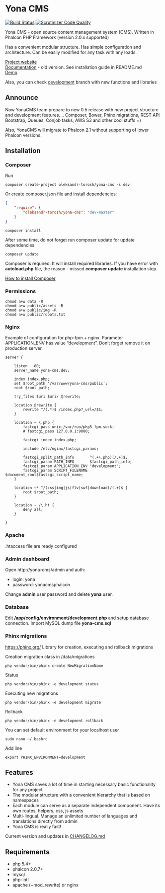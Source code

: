 # Yona CMS

[![Build Status](https://scrutinizer-ci.com/g/oleksandr-torosh/yona-cms/badges/build.png?b=master)](https://scrutinizer-ci.com/g/oleksandr-torosh/yona-cms/build-status/master)
[![Scrutinizer Code Quality](https://scrutinizer-ci.com/g/oleksandr-torosh/yona-cms/badges/quality-score.png?b=master)](https://scrutinizer-ci.com/g/oleksandr-torosh/yona-cms/?branch=master)

Yona CMS - open source content management system (CMS). Written in Phalcon PHP Framework (version 2.0.x supported)

Has a convenient modular structure. Has simple configuration and architecture. Can be easily modified for any task with any loads.

[Project website](http://yonacms.com/)  
[Documentation](http://doc.yonacms.com/en/) - old version. See installation guide in README.md  
[Demo](http://demo.yonacms.com/)  

Also, you can check [development](https://github.com/oleksandr-torosh/yona-cms/tree/dev) branch with new functions and libraries

## Announce

Now YonaCMS team prepare to new 0.5 release with new project structure and development features.
.. Composer, Bower, Phinx migrations, REST API Bootstrap, Queues, Conjob tasks, AWS S3 and other cool stuffs =)

Also, YonaCMS will migrate to Phalcon 2.1 without supporting of lower Phalcon versions.

## Installation

### Composer

Run
```
composer create-project oleksandr-torosh/yona-cms -s dev
```

Or create composer.json file and install dependencies:
```json
{  
    "require": {  
        "oleksandr-torosh/yona-cms": "dev-master"  
    }  
}
```
```
composer install
```

After some time, do not forget run composer update for update dependencies:
```
composer update
```

Composer is required. It will install required libraries.
If you have error with **autoload.php** file, the reason - missed **composer update** installation step.

[How to install Composer](https://getcomposer.org/doc/00-intro.md#installation-linux-unix-osx)

### Permissions

```
chmod a+w data -R
chmod a+w public/assets -R
chmod a+w public/img -R
chmod a+w public/robots.txt
```

### Nginx

Example of configuration for php-fpm + nginx. Parameter APPLICATION_ENV has value “development”. Don’t forget remove it on production server.

```
server {

    listen   80;
    server_name yona-cms.dev;

    index index.php;
    set $root_path '/var/www/yona-cms/public';
    root $root_path;

    try_files $uri $uri/ @rewrite;

    location @rewrite {
        rewrite ^/(.*)$ /index.php?_url=/$1;
    }

    location ~ \.php {
        fastcgi_pass unix:/var/run/php5-fpm.sock;
        # fastcgi_pass 127.0.0.1:9000;

        fastcgi_index index.php;

        include /etc/nginx/fastcgi_params;

        fastcgi_split_path_info       ^(.+\.php)(/.+)$;
        fastcgi_param PATH_INFO       $fastcgi_path_info;
        fastcgi_param APPLICATION_ENV "development";
        fastcgi_param SCRIPT_FILENAME $document_root$fastcgi_script_name;
    }

    location ~* ^/(css|img|js|flv|swf|download)/(.+)$ {
        root $root_path;
    }

    location ~ /\.ht {
        deny all;
    }

}
```

### Apache
.htaccess file are ready configured

### Admin dashboard

Open http://yona-cms/admin and auth:

* login: yona
* password: yonacmsphalcon

Change **admin** user password and delete **yona** user.

### Database
Edit **/app/config/environment/development.php** and setup database connection.
Import MySQL dump file **yona-cms.sql**

### Phinx migrations

https://phinx.org/
Library for creation, executing and rollback migrations

Creation migration class in /data/migrations
```
php vendor/bin/phinx create NewMigrationName
```

Status
```
php vendor/bin/phinx -e development status
```

Executing new migrations
```
php vendor/bin/phinx -e development migrate
```

Rollback
```
php vendor/bin/phinx -e development rollback
```

You can set default environment for your localhost user
```
sudo nano ~/.bashrc
```
Add line
```
export PHINX_ENVIRONMENT=development
```

## Features

* Yona CMS saves a lot of time in starting necessary basic functionality for any project
* The modular structure with a convenient hierarchy that is based on namespaces
* Each module can serve as a separate independent component. Have its own routes, helpers, css, js assets
* Multi-lingual. Manage an unlimited number of languages and translations directly from admin
* Yona CMS is really fast!

Current version and updates in [CHANGELOG.md](https://github.com/oleksandr-torosh/yona-cms/blob/master/CHANGELOG.md)

## Requirements

* php 5.4+
* phalcon 2.0.7+
* mysql
* php-intl
* apache (+mod_rewrite) or nginx
